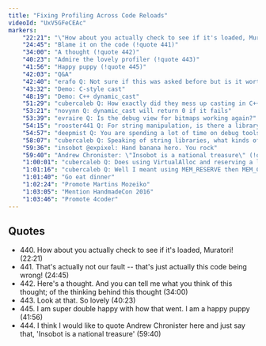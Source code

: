 ```yaml
---
title: "Fixing Profiling Across Code Reloads"
videoId: "UxV5GFeCEAc"
markers:
    "22:21": "\"How about you actually check to see if it's loaded, Muratori!\" (!quote 440)"
    "24:45": "Blame it on the code (!quote 441)"
    "34:00": "A thought (!quote 442)"
    "40:23": "Admire the lovely profiler (!quote 443)"
    "41:56": "Happy puppy (!quote 445)"
    "42:03": "Q&A"
    "42:40": "erafo Q: Not sure if this was asked before but is it worth to use static_cast instead of a C-style cast that does static_cast, dynamic_cast and reinterpret_cast, if you know that you only need the first?"
    "43:32": "Demo: C-style cast"
    "48:19": "Demo: C++ dynamic_cast"
    "51:29": "cubercaleb Q: How exactly did they mess up casting in C++?"
    "53:21": "novynn Q: dynamic_cast will return 0 if it fails"
    "53:39": "evraire Q: Is the debug view for bitmaps working again?"
    "54:15": "rooster441 Q: For string manipulation, is there a library worth to use in C/C++? I could do it with Python but I'd like to use C"
    "54:57": "deepmist Q: You are spending a lot of time on debug tools before you need them. Is it going to be worth it?"
    "58:07": "cubercaleb Q: Speaking of string libraries, what kinds of things do you think should be in a good string library?"
    "59:36": "insobot @expixel: Hand banana hero. You rock"
    "59:40": "Andrew Chronister: \"Insobot is a national treasure\" (!quote 444)"
    "1:00:01": "cubercaleb Q: Does using VirtualAlloc and reserving a lot of memory upfront count?"
    "1:01:16": "cubercaleb Q: Well I meant using MEM_RESERVE then MEM_COMMIT so that you can append quickly without the copy"
    "1:01:40": "Go eat dinner"
    "1:02:24": "Promote Martins Mozeiko"
    "1:03:05": "Mention HandmadeCon 2016"
    "1:03:46": "Promote 4coder"
---
```


## Quotes

* 440\. How about you actually check to see if it's loaded, Muratori! (22:21)
* 441\. That's actually not our fault -- that's just actually this code being wrong! (24:45)
* 442\. Here's a thought. And you can tell me what you think of this thought; of the thinking behind this thought (34:00)
* 443\. Look at that. So lovely (40:23)
* 445\. I am super double happy with how that went. I am a happy puppy (41:56)
* 444\. I think I would like to quote Andrew Chronister here and just say that, 'Insobot is a national treasure' (59:40)

